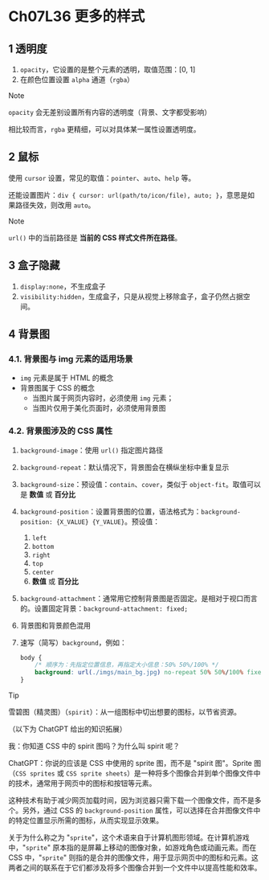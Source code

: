 # Ch07L36 更多的样式



## 1 透明度

1. `opacity`，它设置的是整个元素的透明，取值范围：[0, 1]
2. 在颜色位置设置 `alpha` 通道（`rgba`）

> [!note]
>
> `opacity` 会无差别设置所有内容的透明度（背景、文字都受影响）
>
> 相比较而言，`rgba` 更精细，可以对具体某一属性设置透明度。



## 2 鼠标

使用 `cursor` 设置，常见的取值：`pointer`、`auto`、`help` 等。

还能设置图片：`div { cursor: url(path/to/icon/file), auto; }`，意思是如果路径失效，则改用 `auto`。

> [!note]
>
> `url()` 中的当前路径是 **当前的 CSS 样式文件所在路径**。



## 3 盒子隐藏

1. `display:none`，不生成盒子
2. `visibility:hidden`，生成盒子，只是从视觉上移除盒子，盒子仍然占据空间。



## 4 背景图

### 4.1. 背景图与 img 元素的适用场景

- `img` 元素是属于 HTML 的概念
- 背景图属于 CSS 的概念
  - 当图片属于网页内容时，必须使用 `img` 元素；
  - 当图片仅用于美化页面时，必须使用背景图



### 4.2. 背景图涉及的 CSS 属性

1. `background-image`：使用 `url()` 指定图片路径

2. `background-repeat`：默认情况下，背景图会在横纵坐标中重复显示

3. `background-size`：预设值：`contain`、`cover`，类似于 `object-fit`。取值可以是 **数值** 或 **百分比**

4. `background-position`：设置背景图的位置，语法格式为：`background-position: {X_VALUE} {Y_VALUE}`。预设值：

   1. `left`
   2. `bottom`
   3. `right`
   4. `top`
   5. `center`
   6. **数值** 或 **百分比**

5. `background-attachment`：通常用它控制背景图是否固定。是相对于视口而言的。设置固定背景：`background-attachment: fixed;`

6. 背景图和背景颜色混用

7. 速写（简写）`background`，例如：

   ```css
   body {
       /* 顺序为：先指定位置信息，再指定大小信息：50% 50%/100% */
       background: url(./imgs/main_bg.jpg) no-repeat 50% 50%/100% fixed #000;
   }
   ```

   

> [!tip]
>
> 雪碧图（精灵图）（`spirit`）：从一组图标中切出想要的图标，以节省资源。
>
> （以下为 ChatGPT 给出的知识拓展）
>
> 我：你知道 CSS 中的 spirit 图吗？为什么叫 spirit 呢？
>
> ChatGPT：你说的应该是 CSS 中使用的 sprite 图，而不是 "spirit 图"。Sprite 图（`CSS sprites` 或 `CSS sprite sheets`）是一种将多个图像合并到单个图像文件中的技术，通常用于网页中的图标和按钮等元素。
>
> 这种技术有助于减少网页加载时间，因为浏览器只需下载一个图像文件，而不是多个。另外，通过 CSS 的 `background-position` 属性，可以选择在合并图像文件中的特定位置显示所需的图标，从而实现显示效果。
>
> 关于为什么称之为 "`sprite`"，这个术语来自于计算机图形领域。在计算机游戏中，"`sprite`" 原本指的是屏幕上移动的图像对象，如游戏角色或动画元素。而在 CSS 中，"`sprite`" 则指的是合并的图像文件，用于显示网页中的图标和元素。这两者之间的联系在于它们都涉及将多个图像合并到一个文件中以提高性能和效率。
